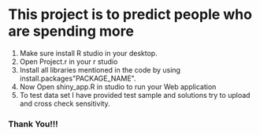 # This project is to predict people who are spending more

1. Make sure install R studio in your desktop.
2. Open Project.r in your r studio
3. Install all libraries mentioned in the code by using install.packages"PACKAGE_NAME".
4. Now Open shiny_app.R in studio to run your Web application
5. To test data set I have provided test sample and solutions try to upload and cross check sensitivity.  


### Thank You!!!
